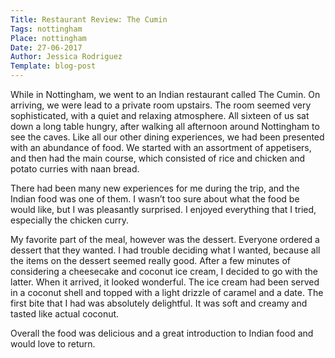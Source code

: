 ```yaml
---
Title: Restaurant Review: The Cumin 
Tags: nottingham
Place: nottingham
Date: 27-06-2017
Author: Jessica Rodriguez
Template: blog-post
---
```


While in Nottingham, we went to an Indian restaurant called The Cumin. On arriving, we were lead to a private room upstairs. The room seemed very sophisticated, with a quiet and relaxing atmosphere. All sixteen of us sat down a long table hungry, after walking all afternoon around Nottingham to see the caves. Like all our other dining experiences, we had been presented with an abundance of food. We started with an assortment of appetisers, and then had the main course, which consisted of rice and chicken and potato curries with naan bread.

There had been many new experiences for me during the trip, and the Indian food was one of them. I wasn’t too sure about what the food be would like, but I was pleasantly surprised. I enjoyed everything that I tried, especially the chicken curry.

My favorite part of the meal, however was the dessert. Everyone ordered a dessert that they wanted. I had trouble deciding what I wanted, because all the items on the dessert seemed really good. After a few minutes of considering a cheesecake and coconut ice cream, I decided to go with the latter. When it arrived, it looked wonderful. The ice cream  had been served in a coconut shell and topped with a light drizzle of caramel and a date. The first bite that I had was absolutely delightful. It was soft and creamy and tasted like actual coconut.

Overall the food was delicious and a great introduction to Indian food and would love to return.